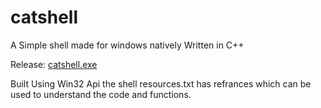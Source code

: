 # catshell
A Simple shell made for windows natively Written in C++  

Release: [catshell.exe](https://github.com/vedarthjoshi/catshell/releases/tag/v0.1)

Built Using Win32 Api
the shell resources.txt has refrances which can be used to understand the code and functions.

